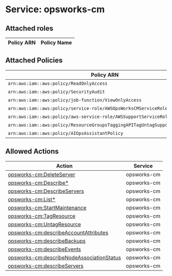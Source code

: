 # Service: opsworks-cm

## Attached roles

| Policy ARN | Policy Name |
|------------|-------------|
## Attached Policies

| Policy ARN | Policy Name |
|------------|-------------|
| `arn:aws:iam::aws:policy/ReadOnlyAccess` | [ReadOnlyAccess](../policies.md#readonlyaccess) |
| `arn:aws:iam::aws:policy/SecurityAudit` | [SecurityAudit](../policies.md#securityaudit) |
| `arn:aws:iam::aws:policy/job-function/ViewOnlyAccess` | [ViewOnlyAccess](../policies.md#viewonlyaccess) |
| `arn:aws:iam::aws:policy/service-role/AWSOpsWorksCMServiceRole` | [AWSOpsWorksCMServiceRole](../policies.md#awsopsworkscmservicerole) |
| `arn:aws:iam::aws:policy/aws-service-role/AWSSupportServiceRolePolicy` | [AWSSupportServiceRolePolicy](../policies.md#awssupportservicerolepolicy) |
| `arn:aws:iam::aws:policy/ResourceGroupsTaggingAPITagUntagSupportedResources` | [ResourceGroupsTaggingAPITagUntagSupportedResources](../policies.md#resourcegroupstaggingapitaguntagsupportedresources) |
| `arn:aws:iam::aws:policy/AIOpsAssistantPolicy` | [AIOpsAssistantPolicy](../policies.md#aiopsassistantpolicy) |

## Allowed Actions

| Action | Service |
|--------|---------|
| [opsworks-cm:DeleteServer](../actions.md#opsworks-cm:deleteserver) | opsworks-cm |
| [opsworks-cm:Describe*](../actions.md#opsworks-cm:describeall) | opsworks-cm |
| [opsworks-cm:DescribeServers](../actions.md#opsworks-cm:describeservers) | opsworks-cm |
| [opsworks-cm:List*](../actions.md#opsworks-cm:listall) | opsworks-cm |
| [opsworks-cm:StartMaintenance](../actions.md#opsworks-cm:startmaintenance) | opsworks-cm |
| [opsworks-cm:TagResource](../actions.md#opsworks-cm:tagresource) | opsworks-cm |
| [opsworks-cm:UntagResource](../actions.md#opsworks-cm:untagresource) | opsworks-cm |
| [opsworks-cm:describeAccountAttributes](../actions.md#opsworks-cm:describeaccountattributes) | opsworks-cm |
| [opsworks-cm:describeBackups](../actions.md#opsworks-cm:describebackups) | opsworks-cm |
| [opsworks-cm:describeEvents](../actions.md#opsworks-cm:describeevents) | opsworks-cm |
| [opsworks-cm:describeNodeAssociationStatus](../actions.md#opsworks-cm:describenodeassociationstatus) | opsworks-cm |
| [opsworks-cm:describeServers](../actions.md#opsworks-cm:describeservers) | opsworks-cm |